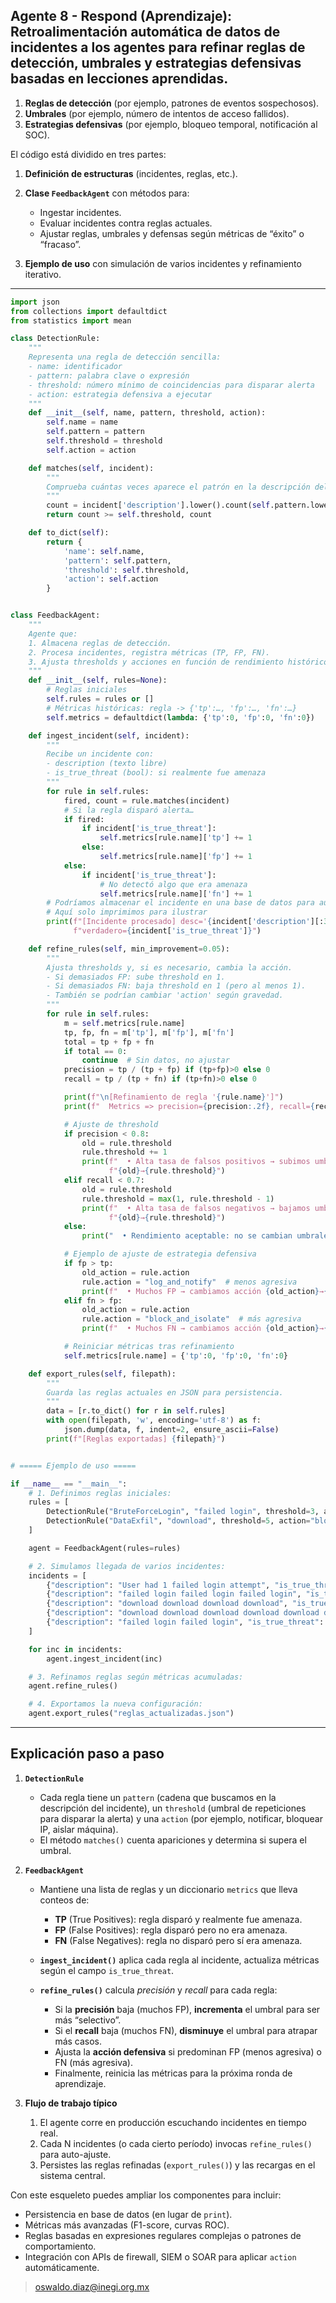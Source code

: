 ## Agente 8 - Respond (Aprendizaje): Retroalimentación automática de datos de incidentes a los agentes para refinar reglas de detección, umbrales y estrategias defensivas basadas en lecciones aprendidas.


1. **Reglas de detección** (por ejemplo, patrones de eventos sospechosos).
2. **Umbrales** (por ejemplo, número de intentos de acceso fallidos).
3. **Estrategias defensivas** (por ejemplo, bloqueo temporal, notificación al SOC).

El código está dividido en tres partes:

1. **Definición de estructuras** (incidentes, reglas, etc.).
2. **Clase `FeedbackAgent`** con métodos para:

   * Ingestar incidentes.
   * Evaluar incidentes contra reglas actuales.
   * Ajustar reglas, umbrales y defensas según métricas de “éxito” o “fracaso”.
3. **Ejemplo de uso** con simulación de varios incidentes y refinamiento iterativo.

---

```python
import json
from collections import defaultdict
from statistics import mean

class DetectionRule:
    """
    Representa una regla de detección sencilla:
    - name: identificador
    - pattern: palabra clave o expresión
    - threshold: número mínimo de coincidencias para disparar alerta
    - action: estrategia defensiva a ejecutar
    """
    def __init__(self, name, pattern, threshold, action):
        self.name = name
        self.pattern = pattern
        self.threshold = threshold
        self.action = action

    def matches(self, incident):
        """
        Comprueba cuántas veces aparece el patrón en la descripción del incidente.
        """
        count = incident['description'].lower().count(self.pattern.lower())
        return count >= self.threshold, count

    def to_dict(self):
        return {
            'name': self.name,
            'pattern': self.pattern,
            'threshold': self.threshold,
            'action': self.action
        }


class FeedbackAgent:
    """
    Agente que:
    1. Almacena reglas de detección.
    2. Procesa incidentes, registra métricas (TP, FP, FN).
    3. Ajusta thresholds y acciones en función de rendimiento histórico.
    """
    def __init__(self, rules=None):
        # Reglas iniciales
        self.rules = rules or []
        # Métricas históricas: regla -> {'tp':…, 'fp':…, 'fn':…}
        self.metrics = defaultdict(lambda: {'tp':0, 'fp':0, 'fn':0})

    def ingest_incident(self, incident):
        """
        Recibe un incidente con:
        - description (texto libre)
        - is_true_threat (bool): si realmente fue amenaza
        """
        for rule in self.rules:
            fired, count = rule.matches(incident)
            # Si la regla disparó alerta…
            if fired:
                if incident['is_true_threat']:
                    self.metrics[rule.name]['tp'] += 1
                else:
                    self.metrics[rule.name]['fp'] += 1
            else:
                if incident['is_true_threat']:
                    # No detectó algo que era amenaza
                    self.metrics[rule.name]['fn'] += 1
        # Podríamos almacenar el incidente en una base de datos para auditoría
        # Aquí solo imprimimos para ilustrar
        print(f"[Incidente procesado] desc='{incident['description'][:30]}...' "
              f"verdadero={incident['is_true_threat']}")

    def refine_rules(self, min_improvement=0.05):
        """
        Ajusta thresholds y, si es necesario, cambia la acción.
        - Si demasiados FP: sube threshold en 1.
        - Si demasiados FN: baja threshold en 1 (pero al menos 1).
        - También se podrían cambiar 'action' según gravedad.
        """
        for rule in self.rules:
            m = self.metrics[rule.name]
            tp, fp, fn = m['tp'], m['fp'], m['fn']
            total = tp + fp + fn
            if total == 0:
                continue  # Sin datos, no ajustar
            precision = tp / (tp + fp) if (tp+fp)>0 else 0
            recall = tp / (tp + fn) if (tp+fn)>0 else 0

            print(f"\n[Refinamiento de regla '{rule.name}']")
            print(f"  Metrics => precision={precision:.2f}, recall={recall:.2f}")

            # Ajuste de threshold
            if precision < 0.8:
                old = rule.threshold
                rule.threshold += 1
                print(f"  • Alta tasa de falsos positivos → subimos umbral "
                      f"{old}→{rule.threshold}")
            elif recall < 0.7:
                old = rule.threshold
                rule.threshold = max(1, rule.threshold - 1)
                print(f"  • Alta tasa de falsos negativos → bajamos umbral "
                      f"{old}→{rule.threshold}")
            else:
                print("  • Rendimiento aceptable: no se cambian umbrales")

            # Ejemplo de ajuste de estrategia defensiva
            if fp > tp:
                old_action = rule.action
                rule.action = "log_and_notify"  # menos agresiva
                print(f"  • Muchos FP → cambiamos acción {old_action}→{rule.action}")
            elif fn > fp:
                old_action = rule.action
                rule.action = "block_and_isolate"  # más agresiva
                print(f"  • Muchos FN → cambiamos acción {old_action}→{rule.action}")

            # Reiniciar métricas tras refinamiento
            self.metrics[rule.name] = {'tp':0, 'fp':0, 'fn':0}

    def export_rules(self, filepath):
        """
        Guarda las reglas actuales en JSON para persistencia.
        """
        data = [r.to_dict() for r in self.rules]
        with open(filepath, 'w', encoding='utf-8') as f:
            json.dump(data, f, indent=2, ensure_ascii=False)
        print(f"[Reglas exportadas] {filepath}")


# ===== Ejemplo de uso =====

if __name__ == "__main__":
    # 1. Definimos reglas iniciales:
    rules = [
        DetectionRule("BruteForceLogin", "failed login", threshold=3, action="alert_admin"),
        DetectionRule("DataExfil", "download", threshold=5, action="block_ip")
    ]

    agent = FeedbackAgent(rules=rules)

    # 2. Simulamos llegada de varios incidentes:
    incidents = [
        {"description": "User had 1 failed login attempt", "is_true_threat": False},
        {"description": "failed login failed login failed login", "is_true_threat": True},
        {"description": "download download download download", "is_true_threat": False},
        {"description": "download download download download download download", "is_true_threat": True},
        {"description": "failed login failed login", "is_true_threat": True},
    ]

    for inc in incidents:
        agent.ingest_incident(inc)

    # 3. Refinamos reglas según métricas acumuladas:
    agent.refine_rules()

    # 4. Exportamos la nueva configuración:
    agent.export_rules("reglas_actualizadas.json")
```

---

## Explicación paso a paso

1. **`DetectionRule`**

   * Cada regla tiene un `pattern` (cadena que buscamos en la descripción del incidente), un `threshold` (umbral de repeticiones para disparar la alerta) y una `action` (por ejemplo, notificar, bloquear IP, aislar máquina).
   * El método `matches()` cuenta apariciones y determina si supera el umbral.

2. **`FeedbackAgent`**

   * Mantiene una lista de reglas y un diccionario `metrics` que lleva conteos de:

     * **TP** (True Positives): regla disparó y realmente fue amenaza.
     * **FP** (False Positives): regla disparó pero no era amenaza.
     * **FN** (False Negatives): regla no disparó pero sí era amenaza.
   * **`ingest_incident()`** aplica cada regla al incidente, actualiza métricas según el campo `is_true_threat`.
   * **`refine_rules()`** calcula *precisión* y *recall* para cada regla:

     * Si la **precisión** baja (muchos FP), **incrementa** el umbral para ser más “selectivo”.
     * Si el **recall** baja (muchos FN), **disminuye** el umbral para atrapar más casos.
     * Ajusta la **acción defensiva** si predominan FP (menos agresiva) o FN (más agresiva).
     * Finalmente, reinicia las métricas para la próxima ronda de aprendizaje.

3. **Flujo de trabajo típico**

   1. El agente corre en producción escuchando incidentes en tiempo real.
   2. Cada N incidentes (o cada cierto período) invocas `refine_rules()` para auto-ajuste.
   3. Persistes las reglas refinadas (`export_rules()`) y las recargas en el sistema central.

Con este esqueleto puedes ampliar los componentes para incluir:

* Persistencia en base de datos (en lugar de `print`).
* Métricas más avanzadas (F1-score, curvas ROC).
* Reglas basadas en expresiones regulares complejas o patrones de comportamiento.
* Integración con APIs de firewall, SIEM o SOAR para aplicar `action` automáticamente.

> oswaldo.diaz@inegi.org.mx
